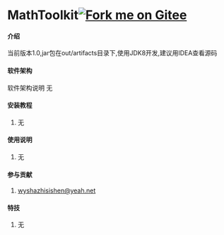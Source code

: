 
# MathToolkit<a href='https://gitee.com/wysha-object/math-toolkit'><img src='https://gitee.com/wysha-object/math-toolkit/widgets/widget_5.svg' alt='Fork me on Gitee'></img></a>

#### 介绍
当前版本1.0,jar包在out/artifacts目录下,使用JDK8开发,建议用IDEA查看源码

#### 软件架构
软件架构说明
无

#### 安装教程

1.  无

#### 使用说明

1.  无

#### 参与贡献

1.  wyshazhisishen@yeah.net


#### 特技

1.  无
